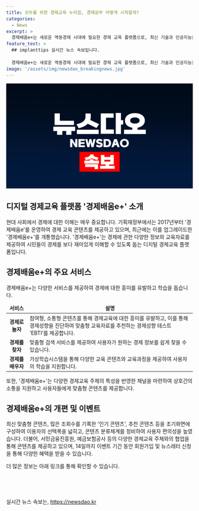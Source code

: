 ```yaml
---
title: 모두를 위한 경제교육 누리집, 경제공부 어떻게 시작할까?
categories:
  - News
excerpt: >
  경제배움e+는 새로운 역동경제 시대에 필요한 경제 교육 플랫폼으로, 최신 기술과 인공지능을 활용하여 맞춤형 교육자료를 제공한다. 회원은 개인적인 관심 분야를 선택하고, 관련된 정보와 뉴스레터를 받을 수 있다. 또한, 참여형 콘텐츠와 경제성향 테스트를 통해 재미있는 경제 교육을 제공하며, 다양한 형식의 콘텐츠와 묶음교육도 지원한다. 특히 군장병을 위한 전용 채널과 지역경제교육센터를 통해 다양한 경제 교육을 지원한다. 이외에도 경제 교육 주체의 특성을 반영하여 독립된 채널을 마련하고, 검색편의와 정보활용도를 높인 것이 특징이다.
feature_text: >
  ## implanttips 실시간 뉴스 속보입니다.

  경제배움e+는 새로운 역동경제 시대에 필요한 경제 교육 플랫폼으로, 최신 기술과 인공지능을 활용하여 맞춤형 교육자료를 제공한다. 회원은 개인적인 관심 분야를 선택하고, 관련된 정보와 뉴스레터를 받을 수 있다. 또한, 참여형 콘텐츠와 경제성향 테스트를 통해 재미있는 경제 교육을 제공하며, 다양한 형식의 콘텐츠와 묶음교육도 지원한다. 특히 군장병을 위한 전용 채널과 지역경제교육센터를 통해 다양한 경제 교육을 지원한다. 이외에도 경제 교육 주체의 특성을 반영하여 독립된 채널을 마련하고, 검색편의와 정보활용도를 높인 것이 특징이다.
image: '/assets/img/newsdao_breakingnews.jpg'
---
```


<p><img src="/assets/img/newsdao_breakingnews.jpg" alt="implanttips 속보" /></p>

<h2 data-ke-size="size26">디지털 경제교육 플랫폼 '경제배움e+' 소개</h2>

<p data-ke-size="size16">현대 사회에서 경제에 대한 이해는 매우 중요합니다. 기획재정부에서는 2017년부터 '경제배움e'를 운영하여 경제 교육 콘텐츠를 제공하고 있으며, 최근에는 이를 업그레이드한 '경제배움e+'를 개통했습니다. '경제배움e+'는 경제에 관한 다양한 정보와 교육자료를 제공하여 시민들이 경제를 보다 재미있게 이해할 수 있도록 돕는 디지털 경제교육 플랫폼입니다.</p>

<h2 data-ke-size="size26">경제배움e+의 주요 서비스</h2>

<p data-ke-size="size16">경제배움e+는 다양한 서비스를 제공하여 경제에 대한 흥미를 유발하고 학습을 돕습니다.</p>

<table>
    <thead>
        <tr>
            <td style="text-align: center; height: 17px;"><b>서비스</b></td>
            <td style="text-align: center; height: 17px;"><b>설명</b></td>
        </tr>
    </thead>
    <tbody>
        <tr>
            <td style="text-align: center; height: 17px;"><b>경제로 놀자</b></td>
            <td>참여형, 소통형 콘텐츠를 통해 경제교육에 대한 흥미를 유발하고, 이를 통해 경제성향을 진단하여 맞춤형 교육자료를 추천하는 경제성향 테스트 ‘EBTI’를 제공합니다.</td>
        </tr>
        <tr>
            <td style="text-align: center; height: 17px;"><b>경제를 찾자</b></td>
            <td>맞춤형 검색 서비스를 제공하여 사용자가 원하는 경제 정보를 쉽게 찾을 수 있습니다.</td>
        </tr>
        <tr>
            <td style="text-align: center; height: 17px;"><b>경제를 배우자</b></td>
            <td>가상학습시스템을 통해 다양한 교육 콘텐츠와 교육과정을 제공하여 사용자의 학습을 지원합니다.</td>
        </tr>
    </tbody>
</table>

<p data-ke-size="size16">또한, '경제배움e+'는 다양한 경제교육 주체의 특성을 반영한 채널을 마련하여 상호간의 소통을 지원하고 사용자들에게 맞춤형 콘텐츠를 제공합니다.</p>

<h2 data-ke-size="size26">경제배움e+의 개편 및 이벤트</h2>

<p data-ke-size="size16">최신 맞춤형 콘텐츠, 많은 조회수를 기록한 '인기 콘텐츠', 추천 콘텐츠 등을 초기화면에 구성하여 이용자의 선택폭을 넓히고, 콘텐츠 분류체계를 정비하여 사용자 편의성을 높였습니다. 더불어, 서민금융진흥원, 예금보험공사 등의 다양한 경제교육 주체와의 협업을 통해 콘텐츠를 제공하고 있으며, 14일까지 이벤트 기간 동안 회원가입 및 뉴스레터 신청을 통해 다양한 혜택을 받을 수 있습니다.</p>

<p data-ke-size="size16">더 많은 정보는 아래 링크를 통해 확인할 수 있습니다.</p>

<p data-ke-size="size16">&nbsp;</p>

<p data-ke-size="size16">&nbsp;</p>
실시간 뉴스 속보는, <a href="https://newsdao.kr" rel="dofollow">https://newsdao.kr</a>


